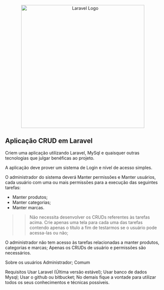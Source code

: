 <p align="center"><a href="https://laravel.com" target="_blank"><img src="https://raw.githubusercontent.com/laravel/art/master/logo-lockup/5%20SVG/2%20CMYK/1%20Full%20Color/laravel-logolockup-cmyk-red.svg" width="400" alt="Laravel Logo"></a></p>

## Aplicação CRUD em Laravel

Criem uma aplicação utilizando Laravel, MySql e quaisquer outras tecnologias que julgar benéficas ao projeto. 

A aplicação deve prover um sistema de Login e nível de acesso simples. 

O administrador do sistema deverá Manter permissões e Manter usuários, cada usuário com uma ou mais permissões para a execução das seguintes tarefas:

* Manter produtos;
* Manter categorias;
* Manter marcas.

>> Não necessita desenvolver os CRUDs referentes às tarefas acima. Crie apenas uma tela para cada uma das tarefas contendo apenas o título a fim de testarmos se o usuário pode acessa-las ou não;

O administrador não tem acesso às tarefas relacionadas a manter produtos, categorias e marcas;
Apenas os CRUDs de usuário e permissões são necessários.

Sobre os usuários
    Administrador;
    Comum

Requisitos
    Usar Laravel (Última versão estável);
    Usar banco de dados Mysql;
    Usar o github ou bitbucket;
    No demais fique a vontade para utilizar todos os seus conhecimentos e técnicas possíveis.
